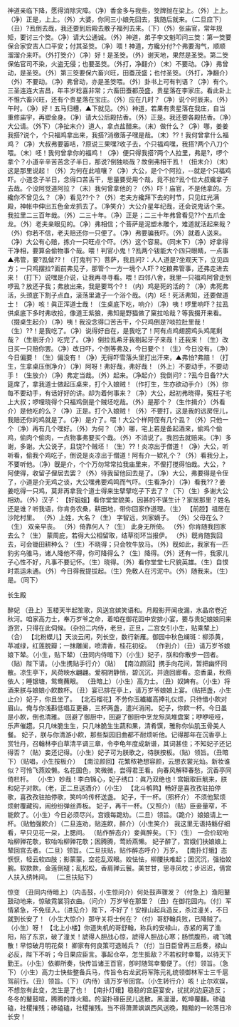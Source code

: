 <!-- { "loadSidebar": true } -->
神道亲临下降，愿得消除灾障。（净）香金多与我些，筊牌抛在梁上。（外）上上。（净）正是，上上。（外）大婆，你同三小娘先回去，我随后就来。（二旦应下）（丑）?厾倒去哉，我还要到后殿去散子福列去来。（下）（外）张庙官，常年规矩，要讨三个筊。（净）请大公通诚。（外）神道，弟子李文魁叩问三筊：第一筊要保合家安吉人口平安；付其圣筊。（净）喂！神道，方纔分付?个弗要淘气，顺顺溜溜介来吓。（外打筊介）（净）好！是圣筊。（外）谢天地，果然是圣筊。第二筊保佑官司不染，火盗无侵；也要圣筊。（外打，净翻介）（末）不要动。（净）弗曾动，是圣筊。（外）第三筊要保六畜兴旺，田蚕茂盛；也付圣筊。（外打，净翻介）（外）不要动。（净）弗曾动，亦是圣筊喂。（外）卦书上可有判语？（净）有个。三圣连连大吉昌，年丰岁稔喜非常；六畜田蚕都茂盛，贵星落在李家庄。看此卦上不惟六畜兴旺，还有个贵星落在宝庄。（外）应在几时？（净）说个时辰来。（外）午时。（净）好！五马归槽，▲下就见。（外）神道，若果有贵星落在我庄，自当重修庙宇，再塑金身。（净）请大公后殿拈香。（外）正是。我还要各殿拈香。（净）大公请。（外下）（净扯末介）道人，拿点盐醋来。（末）做什么？（净）哪，姜姜我搭?说个，个只福鸡拿出来，我搭?消缴落子嘿是哉。（末）??！我何曾拿什么福鸡？（净）大叔弗要篓咭，?原说三果嘿?收子去，个只福鸡嘿，我搭?两个八刀个喂。（末）呸！我何曾拿你的福鸡！（净）便只得我搭?两个人拉里，弗是?，啰个拿个？小道辛辛苦苦念子半日，那说?倒独啖哉？故倒弗相干厾！（扭末介）（末）这是那里说起！（外）为何在此喧嚷？（净）大公，是个个阿拉，--就是个只福鸡吓。小道念子半日，念得口苦舌干，思量要受用个哉，竟不拉?厾个位大叔纔拿子去哉。个没阿觉道阿拉？（末）我何曾拿他的？（外）吓！庙官，不是他拿的。方纔你不曾见么？（净）看见??个？（外）老夫方纔拜下去的时节，只见红光满殿，神帐中伸出五色金龙抓去了。（净笑介）大公介星年纪哉，还会说鬼话个来。我拉里二三百年哉。（外）二三十年。（净）正是；二三十年弗曾看见??个五爪金龙。（外）老夫亲眼见的。（净）弗相信；个菩萨是泥塑木雕个，难道就活起来哉？（外）你若不信，老夫赔还你一只便了。（净）弗要骗我吓。（外）就着人送来。（净）大公有心赔，拣介一只旺点个吓。（外）这个容易。（同末下）（净）好拿得干净相，要算会偷物事个哉。喂！判官小鬼！?厾两个钹能大个四只眼睛，一点事▲弗管，要?厾做??！（打鬼判下）菩萨，我且问?：人人道是?坐观天下，立见四方；一只鸡摆拉?面前弗见子，那管个一方一境个人吓？吃粮弗管事，还弗走进去来！（打下）说嘿是介说，让我再寻寻看。喂！四邻八舍，我里一只福鸡阿曾走到啰厾？放还子我；弗放出来，我是要骂个?！（内）鸡是死的活的？（净）弗死弗活，头颈底下割子点血，滚荡里濊子一个浴个哉。（内）呸！死活弗知，还要做道士！（净）咳！眞正浑道士哉！（生桌底下吃，响介）（净）咦！啰里响吓？拉厾供桌底下多时弗收拾，像道王紫狼，弗知是野猫做了窠拉哈哉？等我掇开来看。（掇桌生起介）（净）咦！我没念得口苦舌干，个只鸡倒是?啖拉肚里哉！（生）??！是我吃了。（净）说得好自在，是我吃了！阿有点鸡翅膀鸡头鸡尾剩哉？（生剔牙介）吃完了。（净）倒拉厾希牙我剔起牙子来哉！还我来！（生）改日买一只赔你罢。（净）改日吓，个倒等弗及，今日要个！（生）今日没有。（净）今日偏要！（生）偏没有！（净）无得吓雪落头里打出汗来，▲弗怕?弗赔！（打生，生拿桌压倒净介）（净）阿呀！弗好哉，弗好哉！（外上）不要动手，不要动手！（生放介）（净）弗定当哉。（外）起来。（净起介）我倒问?：?厾今日备??大筵席了，拿我道士做起压桌来，打个入娘贼！（作打生，生亦欲动手介）（外）你每不要动手，有话好好的讲。却为着何事来？（净）大公，起初弗晓得，寃枉子宅上大叔；啰哩晓得个只福鸡倒是个贼坯吃哉。（外）是那个？（生作揖介）（外看介）是他吃的么？（净）正是。打个入娘贼！（外）不要打，这是我的远房侄儿，我赔还你的鸡就是了。（净）是介了。喂！大公个样阿侄有几个厾？（外）只他一个（净）再有几个嘿好。（外）为何？（净）哪，宅上若是备起酒来，偷鸡个偷鸡，偷肉个偷肉，一点物事弗要买个哉。（外）不消说了。我回去就赔来。（净）多谢，多谢。大公说子，且饶?个贼坯！（生）??！炎凉出于僧道！（净）大公，听听看，偷我个鸡吃子，倒说是炎凉出于僧道！阿有介一欵礼个？（外）看我分上，不要听他。（净）旣是介，个个万勿常常拉我庙里来，不俚打搅得怕哉。大公，?阿使得，收留子俚居去罢？（外）待我留他回去是了。（净）大公，弗要得是令侄了，小道是介无鸡之谈，大公嘿弗要鸡鸣而气吓。（生看净介）（净）看我??？姜姜吃得一只鸡，莫非再拿我个道士得来生擘擘吃子下去了？（下）（生）多谢大公相劝。（外）汉子：
【好姐姐】看你堂堂貌美，因甚的不谋生计？家居那里？姓名还是谁？听我语，你肯务农桑，耕田地，带你回家作道理。（生）
【前腔】祖居在沙陀村里。
（外）上姓，大名？（生）
字智远，刘家嫡子。
（外）父母在么？（生）
双亲早丧。
（外）倚靠何人？（生）
此身无所倚。
（外）你肯随我回家去么？（生）
蒙周庇，若得大公相留取，结草衔环当报伊。
（外）旣肯随我回去，可会锄田耕种么？（生）不晓得；只会牧牛放马。（外）旣如此，我家有一匹豹劣乌骓马，诸人降他不得，你可降得么？（生）降得。（外）还有一件，我家儿子心性不好，凡事不要记怀。（生）晓得。（外）看你堂堂七尺貌英雄。（生）自恨时乖运未通。（外）今日得我提拔起。（生）免敎人在污泥中。（外）随我来。（生）是。（同下）
 
长生殿
 
醉妃
（丑上）玉楼天半起笙歌，风送宫嫔笑语和。月殿影开闻夜漏，水晶帘卷近秋河。咱家高力士，奉万岁爷之命，着咱在御花园中安排小宴，要与贵妃娘娘同来游赏，只得在此伺候。（杂扮二内侍，老旦，正旦，二宫女引小生，贴乘辇上）（合）
【北粉蝶儿】天淡云闲，列长空，数行新雁。御园中秋色斓斑：柳添黄，苹减绿，红莲脱瓣；一抹雕阑，喷清香，桂花初绽。
（作到介）（丑）请万岁爷娘娘下辇。（小生，贴下辇）（丑同内侍暗下）（小生）妃子，朕和你散步一回者。（贴）陛下请。（小生携贴手行介）（贴）
【南泣颜回】携手向花间，暂把幽怀同散。凉生亭下，风荷映水翩翩。爱桐阴静悄，碧沉沉，并遶回廊看。恋香巢，秋燕依人；睡银塘，鸳鸯蘸眼。
（丑暗上）（小生）高力士。（丑）奴婢有。（小生）将酒来朕与娘娘小飮数杯。（丑）宴已排在亭上，请万岁爷娘娘上宴。（贴把盏，小生止介）妃子，你且坐了。
【北石榴花】不劳你玉纎纎高捧礼仪烦，只待借小飮对眉山。俺与你浅斟低唱互更番，三杯两盏，遣兴消闲。
妃子，你飮一杯。今日虽是小飮，倒也清雅。
回避了御厨中，回避了御厨中烹龙炰凤堆盘案；咿咿哑哑，乐声催趱。只几味脆生生，只几味脆生生蔬和果，清肴馔，雅称你仙肌玉骨美人餐。
妃子，朕与你清游小飮，那些梨园旧曲都不耐烦听他。记得那年在沉香亭上赏牡丹，召翰林李白草清平调三章，令李龟年度成新谱，其词甚佳；不知妃子还记得否？（贴）妾还记得。（小生）妃子可为朕歌之，待朕按板。（贴）领旨。（丑暗下）（贴唱，小生按板介）
【南泣颜回】花繁秾艳想容颜，云想衣裳光灿。新妆谁似？可怜飞燕姣懒。名花国色，笑微微，尝得君王看。向春风解释春愁，沉香亭同倚栏杆。
（小生）妙哉！李白锦心，妃子绣口：眞乃双绝也！宫娥取巨觥来，朕和妃子对飮。（老，正二旦送酒介）（小生）
【北斗鹌鹑】畅好是喜孜孜驻拍停歌，喜孜孜驻拍停歌，笑吟吟传杯送盏。
妃子，干一杯。（照杯介）
不须他絮烦烦射覆藏钩，闹纷纷弹丝弄板。
妃子，再干一杯。（又照介）（贴）臣妾量窄，不能飮了。（小生）今日必须尽兴。宫娥每跪劝。（二旦）领旨。（跪介）娘娘请上一杯。（贴勉强飮介）（二旦连劝，贴连飮，醉介）（小生笑介）
我这里无语持觞仔细看，早只见花一朶，上腮间。
（贴作醉态介）妾眞醉矣。（下）（生）
一会价软咍咍柳亸花欹，软咍咍柳亸花欹；困腾腾，莺娇燕懒。
妃子醉了，宫娥们扶娘娘上辇回宫去者。（二旦）领旨。（二旦扶贴，贴作醉态呼介）万岁。
【南扑灯蛾】态恹恹，轻云软四肢；影蒙蒙，空花乱双眼。姣怯怯，柳腰扶难起；困沉沉，强抬姣腕。软款款，金莲倒褪；乱松松，香肩亸云鬟。美甘甘，思寻凤枕；步迟迟，倩宫人扶入绣帏间。
（二旦扶贴下）
 
惊变
（丑同内侍暗上）（内击鼓，小生惊问介）何处鼓声骤发？（付急上）渔阳鼙鼓动地来，惊破霓裳羽衣曲。（问介）万岁爷在那里？（丑）在御花园内。（付）军情紧急，不免径入。（进见介）陛下，不好了！安禄山起兵造反，杀过潼关，不日就到长安了！（小生大惊介）那守关将士何在？（付）哥舒翰兵败，已降贼了。（小生）呀！
【北上小楼】你道失机的哥舒翰，称兵的安禄山，赤紧的离了渔阳，陷了东京，破了潼关！諕得人胆战心惊，諕得人胆战心寒；肠慌腹热，魂飞魄散！早惊破月明花粲！
卿家有何良策可退贼兵？（付）当日臣曾再三启奏，禄山必反，陛下不听；今日果应臣言。事起仓卒，怎生抵敌？不若权时幸蜀，以待天下勤王。（小生）依卿所奏，快传旨诸王百官，卽时随驾幸蜀便了。（付）领旨。（急下）（小生）高力士快些整备兵马，传旨令右龙武将军陈元礼统领御林军士三千扈驾前行。（丑）领旨。（下）（内侍）请万岁爷回宫。（小生转行介）咳！止尔欢娱，不想忽有此变，怎生是了也！
【南扑灯蛾】稳稳的宫庭宴安，扰扰的边庭造反；冬冬的鼙鼓喧，腾腾的烽火黯。的溜扑碌臣民儿逃散。黑漫漫，乾坤覆翻。碜磕磕，社稷摧残；碜磕磕，社稷摧残。当不得萧萧飒飒西风送晚，黯黯的一轮落日冷长安！
